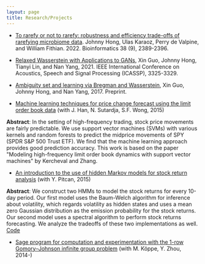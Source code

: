 ```yaml
---
layout: page
title: Research/Projects
---
```


* [To rarefy or not to rarefy: robustness and efficiency trade-offs of rarefying microbiome data](https://academic.oup.com/bioinformatics/article-abstract/38/9/2389/6536959?redirectedFrom=fulltext). Johnny Hong, Ulas Karaoz, Perry de Valpine, and William Fithian. 2022. Bioinformatics 38 (9), 2389-2396. 

* [Relaxed Wasserstein with Applications to GANs](https://arxiv.org/abs/1705.07164), Xin Guo, Johnny Hong, Tianyi Lin, and Nan Yang, 2021. IEEE International Conference on Acoustics, Speech and Signal Processing (ICASSP), 3325-3329.

* [Ambiguity set and learning via Bregman and Wasserstein](https://arxiv.org/abs/1705.08056), Xin Guo, Johnny Hong, and Nan Yang, 2017. Preprint. 

* [Machine learning techniques for price change forecast using the limit order book data]({{site.url}}/assets/machine-learning-price-movements.pdf) (with J. Han, N. Sutardja, S.F. Wong, 2015)

<b>Abstract</b>: In the setting of high-frequency trading, stock price movements are fairly predictable. 
We use support vector machines (SVMs) with various kernels and random forests to predict the midprice movements of SPY (SPDR S&P 500 Trust ETF). 
We find that the machine learning approach provides good prediction accuracy. 
This work is based on the paper "Modeling high-frequency limit order book dynamics with support vector machines" by Kercheval and Zhang.

* [An introduction to the use of hidden Markov models for stock return analysis]({{site.url}}/assets/intro-hmm-stock.pdf) (with Y. Pitcan, 2015)

<b>Abstract</b>: We construct two HMMs to model the stock returns for every 10-day period. 
Our first model uses the Baum-Welch algorithm for inference about volatility, which regards volatility as hidden states and uses a mean zero Gaussian distribution as the emission probability for the stock returns. 
Our second model uses a spectral algorithm to perform stock returns forecasting. 
We analyze the tradeoffs of these two implementations as well. [Code](https://github.com/jcyhong/stat241A)

* <a href = "https://github.com/mkoeppe/infinite-group-relaxation-code">Sage program for computation and experimentation with the 1-row Gomory–Johnson infinite group problem</a> (with M. K&ouml;ppe, Y. Zhou, 2014-)
